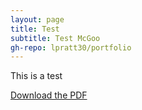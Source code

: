 ```yaml
---
layout: page
title: Test
subtitle: Test McGoo
gh-repo: lpratt30/portfolio
---
```


This is a test

[Download the PDF](assets/Introduction_to_Computer_Science_Java_CSC_110AB_FALL_2020.pdf)
